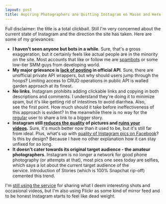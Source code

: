 ```yaml
---
layout: post
title: Aspiring Photographers are Quitting Instagram en Masse and Here's Why
---
```


Full disclaimer: the title is a total clickbait. Still I'm very concerned about 
the current state of Instagram and the direction the site has taken. Here are 
some of my grievances:

<ul>
    <li><b>I haven't seen anyone but bots in a while</b>. Sure, that's a gross 
    exaggeration, but it certainly feels like actual people are in the minority 
    on the site. Most accounts that like or follow me are 
    <a href="http://www.huffingtonpost.com/2015/07/02/instagram-spambot_n_7708550.html">spambots</a> or some low-tier SMM guys from developing world.</li>
    <li><b>My major grievance is <a href="https://www.quora.com/Why-doesnt-Instagram-allow-3rd-party-applications-to-upload-photos-through-its-API/answer/Il-Vaila">lack of posting</a> in official API</b>. Sure, there are unofficial private API wrappers, but why should users jump through the hoops? Limiting access to CRUD operations in public API is walled garden approach at its finest.</li>
    <li><b>No links</b>. Instagram prohibits adding clickable links and copying in both descriptions and comments. I understand they're doing it to minimize spam, but it's like getting rid of intestines to avoid diarrhea. Also, see the first point. How much should it take before ineffectiveness of this approach is evident? In the meanwhile there is no way for the <a href="http://www.independent.co.uk/life-style/gadgets-and-tech/news/instagram-rolls-out-clickable-links-and-carousels-but-only-for-advertisers-10087605.html">regular</a> user to share a link to a bigger story.</li>
    <li><b>Instagram still <a href="https://www.quora.com/How-do-I-upload-full-resolution-pictures-from-a-DSLR-to-Instagram/answer/J-Dennis-Thomas">reduces the quality</a> of pictures and <a href="https://www.reddit.com/r/gopro/comments/2n80ct/video_quality_is_terrible_after_posting_to/">ruins your videos</a>.</b> Sure, it's much better now than it used to be, but it's still far from ideal. Plus, what's up with <a href="https://fstoppers.com/apps/why-do-your-instagram-photos-suddenly-look-terrible-facebook-83795">quality of Instagram pics on Facebook</a>? Is this by design? Because I have no other explanation how it can stay unfixed for so long.</li>
    <li><b>It doesn't cater towards its original target audience - the amateur photographers</b>. Instagram is no longer a network for good phone photography (or attempts at that), most pics one sees today are selfies, which says a lot about the current target audience of the service. Introduction of Stories (which is 100% Snapchat rip-off) cemented this trend.</li>
</ul>

I'm <a href="https://www.instagram.com/wswld/?hl=en">still using the service</a> for sharing what I deem interesting shots and occasional videos, but I'm also using Flickr as some kind of mirror feed and to be honest Instagram starts to feel like dead weight.